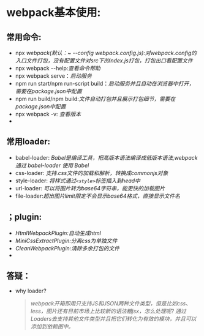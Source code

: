# webpack基本使用:

## 常用命令:
 *  npx _webpack(默认：~ --config webpack.config.js):对webpack.config的入口文件打包，没有配置文件对src下的index.js打包，打包出口看配置文件_
 *  npx webpack --help:_查看命令帮助_
 *  npx webpack serve：_启动服务_
 *  npm run start/npm run-script build：_启动服务并且自动在浏览器中打开，需要在package.json中配置_
 *  npm run build/npm build:_文件自动打包并且展示打包细节，需要在package.json中配置_
 *  npx webpack -v: _查看版本_
 *  

## 常用loader:
 * babel-loader: _Babel是编译工具，把高版本语法编译成低版本语法,webpack 通过 babel-loader 使用 Babel_
 * css-loader: _支持.css文件的加载和解析，转换成commonjs对象_
 * style-loader: _将样式通过`<style>`标签插入到head中_
 * url-loader: _可以将图片转为base64字符串，能更快的加载图片_
 * file-loader:_超出图片limit限定不会显示base64格式，直接显示文件名_
## ；plugin:
 * _HtmlWebpackPlugin:自动生成html_
 * _MiniCssExtractPlugin:分离css为单独文件_
 * _CleanWebpackPlugin:清除多余打包的文件_
 * 
## 答疑：
 *  why loader? 
    > _webpack开箱即用只支持JS和JSON两种文件类型，但是比如css、less，图片还有目前市场上比较新的语法糖jsx，怎么处理呢?  通过Loaders去支持其他文件类型并且把它们转化为有效的模块，并且可以添加到依赖图中。_
